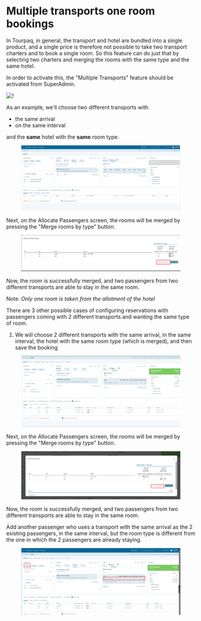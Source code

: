 # Multiple transports one room bookings

In Tourpaq, in general, the transport and hotel are bundled into a single product, and a single price is therefore not possible to take two transport charters and to book a single room. So this feature can do just that by selecting two charters and merging the rooms with the same type and the same hotel.

In order to activate this, the "Multiple Transports" feature should be activated from SuperAdmin.

![!](https://docs.tourpaq.com/assets/images/multiple_transports_one_room_activate-54e8f954da95b4427bfd2666cfc62c31.png)

As an example, we'll choose two different transports with

* the same arrival
* on the same interval

and the **same** hotel with the **same** room type.

<figure><img src="../../.gitbook/assets/b337378e-5657-433e-8f6b-578196d03ea5.webp" alt=""><figcaption></figcaption></figure>

Next, on the Allocate Passengers screen, the rooms will be merged by pressing the "Merge rooms by type" button.

<figure><img src="../../.gitbook/assets/433fc318-d975-4b3f-a47a-995cc1701d1e.webp" alt=""><figcaption></figcaption></figure>

Now, the room is successfully merged, and two passengers from two different transports are able to stay in the same room.

Note: _Only one room is taken from the allotment of the hotel_

There are 3 other possible cases of configuring reservations with passengers coming with 2 different transports and wanting the same type of room.

1. We will choose 2 different transports with the same arrival, in the same interval, the hotel with the same room type (which is merged), and then save the booking

<figure><img src="../../.gitbook/assets/image (196).png" alt=""><figcaption></figcaption></figure>

Next, on the Allocate Passengers screen, the rooms will be merged by pressing the "Merge rooms by type" button.

<figure><img src="../../.gitbook/assets/image (197).png" alt=""><figcaption></figcaption></figure>

Now, the room is successfully merged, and two passengers from two different transports are able to stay in the same room.

Add another passenger who uses a transport with the same arrival as the 2 existing passengers, in the same interval, but the room type is different from the one in which the 2 passengers are already staying.

<figure><img src="../../.gitbook/assets/image (198).png" alt=""><figcaption></figcaption></figure>
